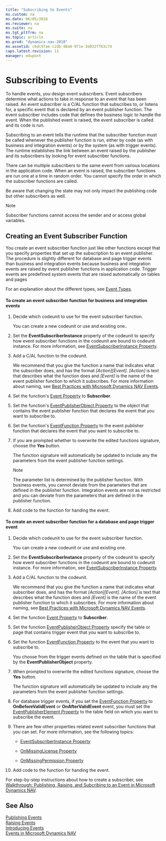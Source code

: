 ```yaml
---
title: "Subscribing to Events"
ms.custom: na
ms.date: 06/05/2016
ms.reviewer: na
ms.suite: na
ms.tgt_pltfrm: na
ms.topic: article
ms.prod: "dynamics-nav-2018"
ms.assetid: c6dc97ae-c2db-48a4-971e-3e032ff63c74
caps.latest.revision: 11
manager: edupont
---
```

# Subscribing to Events
To handle events, you design event subscribers. Event subscribers determine what actions to take in response to an event that has been raised. An event subscriber is a C/AL function that subscribes to, or listens for, a specific event that is declared by an event publisher function. The event subscriber includes code that defines the business logic to handle the event. When the published event is raised, the event subscriber is called and its code is run.  

 Subscribing to an event tells the runtime that the subscriber function must be called whenever the publisher function is run, either by code \(as with business and integration events\) or by the system \(as with trigger events\). The runtime establishes the link between an event raised by the publisher and its subscribers by looking for event subscriber functions.  

 There can be multiple subscribers to the same event from various locations in the application code. When an event is raised, the subscriber functions are run one at a time in random order. You cannot specify the order in which the subscriber functions are called.  

 Be aware that changing the state may not only impact the publishing code but other subscribers as well.  

> [!NOTE]  
>  Subscriber functions cannot access the sender and or access global variables.  

## Creating an Event Subscriber Function  
 You create an event subscriber function just like other functions except that you specify properties that set up the subscription to an event publisher. The procedure is slightly different for database and page trigger events than business and integration events because business and integration events are raised by event publisher functions in application code. Trigger events are predefined system events that are raised automatically on tables and pages  

 For an explanation about the different types, see [Event Types](Event-Types.md).  

#### To create an event subscriber function for business and integration events  

1.  Decide which codeunit to use for the event subscriber function.  

     You can create a new codeunit or use and existing one..  

2.  Set the **EventSubscriberInstance** property of the codeunit to specify how event subscriber functions in the codeunit are bound to codeunit instance. For more information, see [EventSubscriberInstance Property](EventSubscriberInstance-Property.md).  

3.  Add a C/AL function to the codeunit.  

     We recommend that you give the function a name that indicates what the subscriber does, and has the format *\[Action\]\[Event\]*. *\[Action\]* is text that describes what the function does and *\[Event\]* is the name of the event publisher function to which it subscribes. For more information about naming, see [Best Practices with Microsoft Dynamics NAV Events](Best-Practices-with-Microsoft-Dynamics-NAV-Events.md).  

4.  Set the function's [Event Property](Event-Property.md) to **Subscriber**.  

5.  Set the function's [EventPublisherObject Property](EventPublisherObject-Property.md) to the object that contains the event publisher function that declares the event that you want to subscribe to.

6.  Set the function's [EventFunction Property](EventFunction-Property.md) to the event publisher function that declares the event that you want to subscribe to.  

7.  If you are prompted whether to overwrite the edited functions signature, choose the **Yes** button.  

     The function signature will automatically be updated to include any the parameters from the event publisher function settings.  

    > [!NOTE]  
    >  The parameter list is determined by the publisher function. With business events, you cannot deviate from the parameters that are defined in the publisher function. Integration events are not as restricted and you can deviate from the parameters that are defined in the publisher function.  

8.  Add code to the function for handing the event.  

#### To create an event subscriber function for a database and page trigger event  

1.  Decide which codeunit to use for the event subscriber function.  

     You can create a new codeunit or use and existing one.  

2.  Set the **EventSubscriberInstance** property of the codeunit to specify how event subscriber functions in the codeunit are bound to codeunit instance. For more information, see [EventSubscriberInstance Property](EventSubscriberInstance-Property.md).  

3.  Add a C/AL function to the codeunit.  

     We recommend that you give the function a name that indicates what subscriber does, and has the format *\[Action\]\[Event\]*. *\[Action\]* is text that describes what the function does and *\[Event\]* is the name of the event publisher function to which it subscribes. For more information about naming, see [Best Practices with Microsoft Dynamics NAV Events](Best-Practices-with-Microsoft-Dynamics-NAV-Events.md).  

4.  Set the function [Event Property](Event-Property.md) to **Subscriber**.  

5.  Set the function [EventPublisherObject Property](EventPublisherObject-Property.md) specify the table or page that contains trigger event that you want to subscribe to.  

6.  Set the function [EventFunction Property](EventFunction-Property.md) to the event that you want to subscribe to.  

     You choose from the trigger events defined on the table that is specified by the **EventPublisherObject** property.  

7.  When prompted to overwrite the edited functions signature, choose the **Yes** button.  

     The function signature will automatically be updated to include any the parameters from the event publisher function settings.  

8.  For database trigger events, if you set the [EventFunction Property](EventFunction-Property.md) to **OnBeforeValidEvent** or **OnAfterValidEvent** event, you must set the [EventPublisherElement Property](EventPublisherElement-Property.md) to the table field on which you want to subscribe the event.  

9. There are few other properties related event subscriber functions that you can set. For more information, see the following topics:  

    -   [EventSubscriberInstance Property](EventSubscriberInstance-Property.md)  

    -   [OnMissingLicense Property](OnMissingLicense-Property.md)  

    -   [OnMissingPermission Property](OnMissingPermission-Property.md)  

10. Add code to the function for handing the event.  

 For step-by-step instructions about how to create a subscriber, see [Walkthrough: Publishing, Raising, and Subcribing to an Event in Microsoft Dynamics NAV](Walkthrough--Publishing--Raising--and-Subcribing-to-an-Event-in-Microsoft-Dynamics-NAV.md).  

## See Also  
 [Publishing Events](Publishing-Events.md)   
 [Raising Events](Raising-Events.md)   
 [Introducing Events](Introducing-Events.md)   
 [Events in Microsoft Dynamics NAV](Events-in-Microsoft-Dynamics-NAV.md)
